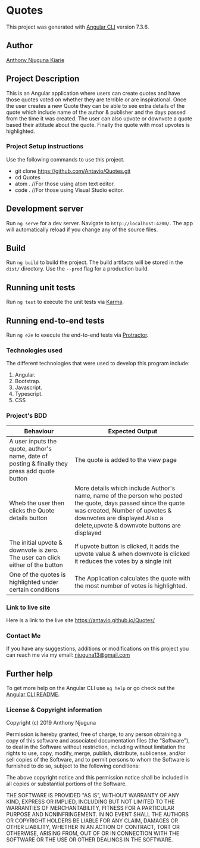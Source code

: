# Quotes
This project was generated with [Angular CLI](https://github.com/angular/angular-cli) version 7.3.6.

## Author
[Anthony Njuguna Kiarie](https://github.com/Antavio)

## Project Description
This is an Angular application where users can create quotes and have those quotes voted on whether they are terrible or are inspirational. Once the user creates a new Quote they can be able to see extra details of the quote which include name of the author & publisher and the days passed from the time it was created. The user can also upvote or downvote a quote based their attitude about the quote. Finally the quote with most upvotes is highlighted.

### Project Setup instructions
Use the following commands to use this project.
- git clone https://github.com/Antavio/Quotes.git
- cd Quotes
- atom .  //For those using atom text editor.
- code .  //For those using Visual Studio editor.

## Development server

Run `ng serve` for a dev server. Navigate to `http://localhost:4200/`. The app will automatically reload if you change any of the source files.

## Build

Run `ng build` to build the project. The build artifacts will be stored in the `dist/` directory. Use the `--prod` flag for a production build.

## Running unit tests

Run `ng test` to execute the unit tests via [Karma](https://karma-runner.github.io).

## Running end-to-end tests

Run `ng e2e` to execute the end-to-end tests via [Protractor](http://www.protractortest.org/).

### Technologies used
The different technologies that were used to develop this program include:
1. Angular.
2. Bootstrap.
3. Javascript.
4. Typescript.
5. CSS

### Project's BDD
| Behaviour | Expected Output |
|-----------|-----------------|
|  A user inputs the quote, author's name, date of posting & finally they press add quote button       |   The quote is added to the view page              |
|  Wheb the user then clicks the Quote details button         | More details which include Author's name, name of the person who posted the quote, days passed since the quote was created, Number of upvotes & downvotes are displayed.Also a delete,upvote & downvote buttons are displayed                 |
| The initial upvote & downvote is zero. The user can click either of the button           | If upvote button is clicked, it adds the upvote value & when downvote is clicked it reduces the votes by a single init                |
|  One of the quotes is highlighted under certain conditions         |  The Application calculates the quote with the most number of votes is highlighted.               |

### Link to live site
Here is a link to the live site https://antavio.github.io/Quotes/



### Contact Me
If you have any suggestions, additions or modifications on this project you can reach me via my email: njuguna13@gmail.com

## Further help

To get more help on the Angular CLI use `ng help` or go check out the [Angular CLI README](https://github.com/angular/angular-cli/blob/master/README.md).

### License  & Copyright information
Copyright (c) 2019 Anthony Njuguna

Permission is hereby granted, free of charge, to any person obtaining a copy
of this software and associated documentation files (the "Software"), to deal
in the Software without restriction, including without limitation the rights
to use, copy, modify, merge, publish, distribute, sublicense, and/or sell
copies of the Software, and to permit persons to whom the Software is
furnished to do so, subject to the following conditions:

The above copyright notice and this permission notice shall be included in all
copies or substantial portions of the Software.

THE SOFTWARE IS PROVIDED "AS IS", WITHOUT WARRANTY OF ANY KIND, EXPRESS OR
IMPLIED, INCLUDING BUT NOT LIMITED TO THE WARRANTIES OF MERCHANTABILITY,
FITNESS FOR A PARTICULAR PURPOSE AND NONINFRINGEMENT. IN NO EVENT SHALL THE
AUTHORS OR COPYRIGHT HOLDERS BE LIABLE FOR ANY CLAIM, DAMAGES OR OTHER
LIABILITY, WHETHER IN AN ACTION OF CONTRACT, TORT OR OTHERWISE, ARISING FROM,
OUT OF OR IN CONNECTION WITH THE SOFTWARE OR THE USE OR OTHER DEALINGS IN THE
SOFTWARE.

